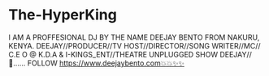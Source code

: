 # The-HyperKing
I AM A PROFFESIONAL DJ BY THE NAME DEEJAY BENTO FROM NAKURU, KENYA.  DEEJAY//PRODUCER//TV HOST//DIRECTOR//SONG WRITER//MC// C.E O @ K.D.A &amp; I-KINGS_ENT//THEATRE UNPLUGGED SHOW DEEJAY//💫...... FOLLOW https://www.deejaybento.com💥💥✨✨
